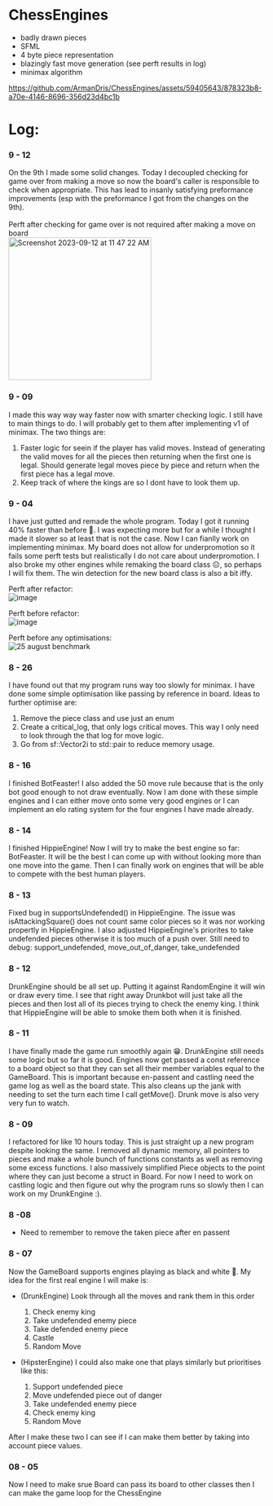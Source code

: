 # ChessEngines
- badly drawn pieces
- SFML
- 4 byte piece representation
- blazingly fast move generation (see perft results in log)
- minimax algorithm



https://github.com/ArmanDris/ChessEngines/assets/59405643/878323b8-a70e-4146-8696-356d23d4bc1b


# Log:

### 9 - 12
On the 9th I made some solid changes. Today I decoupled checking for game over from making a move so now the board's caller is responsible to check when appropriate. This has lead to insanly satisfying preformance improvements (esp with the preformance I got from the changes on the 9th). <br /> <br />
Perft after checking for game over is not required after making a move on board <br />
<img width="280" alt="Screenshot 2023-09-12 at 11 47 22 AM" src="https://github.com/ArmanDris/ChessEngines/assets/59405643/825aa1ec-669a-4b03-a333-58d17ae65a7c">



### 9 - 09
I made this way way way faster now with smarter checking logic. I still have to main things to do. I will probably get to them after implementing v1 of minimax.
The two things are:
 1. Faster logic for seein if the player has valid moves. Instead of generating the valid moves for all the pieces then returning when the first one is legal. Should generate legal moves piece by piece and return when the first piece has a legal move.
 2. Keep track of where the kings are so I dont have to look them up.

### 9 - 04
I have just gutted and remade the whole program. Today I got it running 40% faster than before 🥳. I was expecting more but for a while I thought I made it slower so at least that is not the case. Now I can fianlly work on implementing minimax.
My board does not allow for underpromotion so it fails some perft tests but realistically I do not care about underpromotion. I also broke my other engines while remaking the board class ☹, so perhaps I will fix them. The win detection for the new board class is also a bit iffy.

Perft after refactor: <br/>
![image](https://github.com/ArmanDris/ChessEngines/assets/59405643/728a7a63-05df-45a5-a0fe-901673f50e50) <br/>

Perft before refactor:<br/>
![image](https://github.com/ArmanDris/ChessEngines/assets/59405643/23f47fa1-c2d1-42d9-baa9-7087cb478d6c) <br/>

Perft before any optimisations: <br/>
![25 august benchmark](https://github.com/ArmanDris/ChessEngines/assets/59405643/b6b884ed-3ae7-4b1e-957c-742317fd933f)


### 8 - 26
I have found out that my program runs way too slowly for minimax. I have done some simple optimisation like passing by reference in board. Ideas to further optimise are:
1. Remove the piece class and use just an enum
2. Create a critical_log, that only logs critical moves. This way I only need to look through the that log for move logic.
3. Go from sf::Vector2i to std::pair to reduce memory usage.

### 8 - 16
I finished BotFeaster! I also added the 50 move rule because that is the only bot good enough to not draw eventually. Now I am done with these simple engines and I can either move onto some very good engines or I can implement an elo rating system for the four engines I have made already.

### 8 - 14
I finished HippieEngine! Now I will try to make the best engine so far: BotFeaster. It will be the best I can come up with without looking more than one move into the game. Then I can finally work on engines that will be able to compete with the best human players.

### 8 - 13
Fixed bug in supportsUndefended() in HippieEngine. The issue was isAttackingSquare() does not count same color pieces so it was nor working propertly in HippieEngine. I also adjusted HippieEngine's priorites to take undefended pieces otherwise it is too much of a push over.
Still need to debug: support_undefended, move_out_of_danger, take_undefended

### 8 - 12
DrunkEngine should be all set up. Putting it against RandomEngine it will win or draw every time. I see that right away Drunkbot will just take all the pieces and then lost all of its pieces trying to check the enemy king. I think that HippieEngine will be able to smoke them both when it is finished.

### 8 - 11
I have finally made the game run smoothly again 😁. DrunkEngine still needs some logic but so far it is good. Engines now get passed a const reference to a board object so that they can set all their member variables equal to the GameBoard. This is important because en-passent and castling need the game log as well as the board state. This also cleans up the jank with needing to set the turn each time I call getMove(). Drunk move is also very very fun to watch.

### 8 - 09
I refactored for like 10 hours today. This is just straight up a new program despite looking the same. I removed all dynamic memory, all pointers to pieces and make a whole bunch of functions constants as well as removing some excess functions. I also massively simplified Piece objects to the point where they can just become a struct in Board. For now I need to work on castling logic and then figure out why the program runs so slowly then I can work on my DrunkEngine :).

### 8 -08
 - Need to remember to remove the taken piece after en passent

### 8 - 07
Now the GameBoard supports engines playing as black and white 🥳. My idea for the first real engine I will make is:
 - (DrunkEngine) Look through all the moves and rank them in this order
     1. Check enemy king
     2. Take undefended enemy piece
     3. Take defended enemy piece
     4. Castle
     5. Random Move
  
 - (HipsterEngine) I could also make one that plays similarly but prioritises like this:
     1. Support undefended piece
     2. Move undefended piece out of danger
     3. Take undefended enemy piece
     4. Check enemy king
     5. Random Move
   
After I make these two I can see if I can make them better by taking into account piece values.

### 08 - 05
Now I need to make srue Board can pass its board to other classes then I can make the game loop for the ChessEngine
